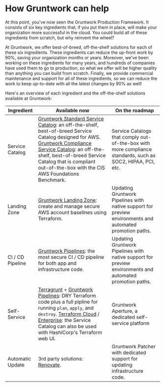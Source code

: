 # How Gruntwork can help

At this point, you've now seen the Gruntwork Production Framework. It consists of six key ingredients that, if you put
them in place, will make your organization more successful in the cloud. You could build all of these ingredients from
scratch, but why reinvent the wheel?

At Gruntwork, we offer best-of-breed, off-the-shelf solutions for each of these six ingredients. These ingredients can
reduce the up-front work by 90%, saving your organization months or years. Moreover, we've been working on these
ingredients for many years, and hundreds of companies have used them to go to production, so what we offer will be
higher quality than anything you can build from scratch. Finally, we provide commercial maintenance and support for all
of these ingredients, so we can reduce the work to keep up-to-date with all the latest changes by 90% as well!

Here's an overview of each ingredient and the off-the-shelf solutions available at Gruntwork:

| Ingredient          | Available now                                                                                                                                                                                                                                                                                                                                                                              | On the roadmap                                                                                             |
|---------------------|--------------------------------------------------------------------------------------------------------------------------------------------------------------------------------------------------------------------------------------------------------------------------------------------------------------------------------------------------------------------------------------------|------------------------------------------------------------------------------------------------------------|
| Service Catalog     | [Gruntwork Standard Service Catalog](https://gruntwork.io/repos): an off-the-shelf, best-of-breed Service Catalog designed for AWS. [Gruntwork Compliance Service Catalog](https://gruntwork.io/achieve-compliance/): an off-the-shelf, best-of-breed Service Catalog that is compliant out-of-the-box with the CIS AWS Foundations Benchmark.                                             | Service Catalogs that comply out-of-the-box with more compliance standards, such as SOC2, HIPAA, PCI, etc. |
| Landing Zone        | [Gruntwork Landing Zone](https://gruntwork.io/landing-zone-for-aws/): create and manage secure AWS account baselines using Terraform.                                                                                                                                                                                                                                                      | Updating Gruntwork Pipelines with native support for preview environments and automated promotion paths.   |
| CI / CD Pipeline    | [Gruntwork Pipelines](https://gruntwork.io/pipelines/): the most secure CI / CD pipeline for both app and infrastructure code.                                                                                                                                                                                                                                                             | Updating Gruntwork Pipelines with native support for preview environments and automated promotion paths.   |
| Self-Service        | [Terragrunt](https://terragrunt.gruntwork.io/) + [Gruntwork Pipelines](https://gruntwork.io/pipelines/): DRY Terraform code plus a full pipline for running `plan`, `apply`, and `destroy`. [Terraform Cloud](https://cloud.hashicorp.com/products/terraform) / [Enterprise](https://www.terraform.io/enterprise): the Service Catalog can also be used with HashiCorp's Terraform web UI. | Gruntwork Aperture, a dedicated self-service platform                                                      |
| Automatic Update    | 3rd party solutions: [Renovate](https://www.whitesourcesoftware.com/free-developer-tools/renovate/).                                                                                                                                                                                                                                                                                       | Gruntwork Patcher with dedicated support for updating infrastructure code.                                 |


<!-- ##DOCS-SOURCER-START
{"sourcePlugin":"Local File Copier","hash":"2146ab883e22fb3d5c4af2916cf6ba7e"}
##DOCS-SOURCER-END -->
